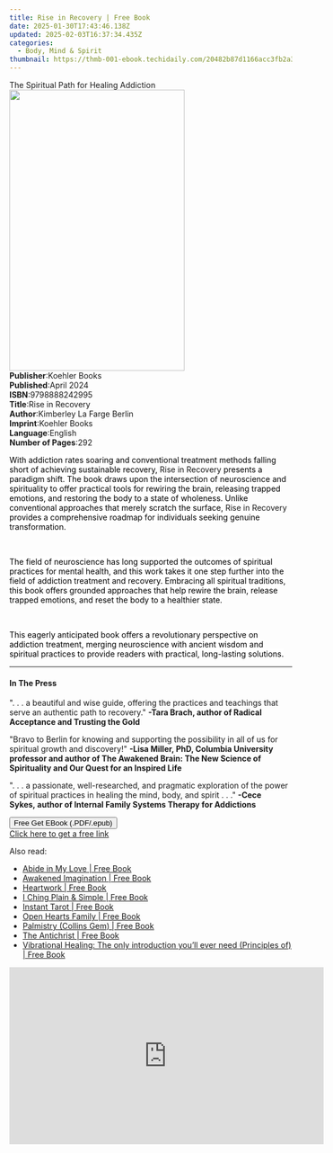 ```yaml
---
title: Rise in Recovery | Free Book
date: 2025-01-30T17:43:46.138Z
updated: 2025-02-03T16:37:34.435Z
categories:
  - Body, Mind & Spirit
thumbnail: https://thmb-001-ebook.techidaily.com/20482b87d1166acc3fb2a353d02341df7c734b553fa377d5624ab191e0158989.jpg
---
```

<main id="book-container">
  <div class="flex flex-col">
    <div class="book-brief flex-1 py-6 px-4 sm:p-6 md:py-10 md:px-8">
      <!-- brief-->
      <div class="book-brief-main">
        The Spiritual Path for Healing Addiction
      </div>
    </div>
    <div
      class="book-meta-info flex-1 grid gap-4 col-start-1 col-end-3 row-start-1 sm:mb-6 sm:grid-cols-4 lg:gap-6 lg:col-start-2 lg:row-end-6 lg:row-span-6 lg:mb-0"
    >
      <div
        class="book-meta-info-left place-content-center mt-4 p-4 text-sm leading-6 col-start-2 col-span-2 dark:text-slate-400"
      >
        <img
          class="w-full h-500 object-cover rounded-lg sm:h-255 sm:col-span-2 lg:col-span-full"
          src="https://img-001-ebook.techidaily.com/395e6eab8cea2cfb23c42afaddb4b4ff8a92846fa5642731fa631c9303e583bf.jpg"
          alt=""
          width="312"
          height="500"
        />
      </div>
      <div
        class="book-meta-info-right mt-2 col-start-1 row-start-2 col-span-3 self-center"
      >
        <!-- meta data  -->
        <div class="flex flex-col px-4 md:px-8">
          <div class="flex-1">
            <strong>Publisher</strong>:<span class="px-2">Koehler Books</span>
          </div>
          <div class="flex-1">
            <strong>Published</strong>:<span class="px-2">April 2024</span>
          </div>
          <div class="flex-1">
            <strong>ISBN</strong>:<span class="px-2">9798888242995</span>
          </div>
          <div class="flex-1">
            <strong>Title</strong>:<span class="px-2">Rise in Recovery</span>
          </div>
          <div class="flex-1">
            <strong>Author</strong>:<span class="px-2"
              >Kimberley La Farge Berlin</span
            >
          </div>
          <div class="flex-1">
            <strong>Imprint</strong>:<span class="px-2">Koehler Books</span>
          </div>
          <div class="flex-1">
            <strong>Language</strong>:<span class="px-2">English</span>
          </div>
          <div class="flex-1">
            <strong>Number of Pages</strong>:<span class="px-2">292</span>
          </div>
        </div>
      </div>
    </div>
    <div class="book-description flex-1 py-6 px-4 sm:p-6 md:py-10 md:px-8">
      <div class="book-description-main">
        <div accordion-content="" id="description">
          <p>
            <span
              style="color: rgb(0, 0, 0); background-color: rgb(255, 255, 255)"
              >With addiction rates soaring and conventional treatment methods
              falling short of achieving sustainable recovery,</span
            >
            Rise in Recovery<span
              style="color: rgb(0, 0, 0); background-color: rgb(255, 255, 255)"
            >
              presents a paradigm shift. The book draws upon the intersection of
              neuroscience and spirituality to offer practical tools for
              rewiring the brain, releasing trapped emotions, and restoring the
              body to a state of wholeness. Unlike conventional approaches that
              merely scratch the surface, </span
            >Rise in Recovery<span
              style="color: rgb(0, 0, 0); background-color: rgb(255, 255, 255)"
            >
              provides a comprehensive roadmap for individuals seeking genuine
              transformation.</span
            >
          </p>
          <p><br /></p>
          <p>
            <span
              style="color: rgb(0, 0, 0); background-color: rgb(255, 255, 255)"
              >The field of neuroscience has long supported the outcomes of
              spiritual practices for mental health, and this work takes it one
              step further into the field of addiction treatment and recovery.
              Embracing all spiritual traditions, this book offers grounded
              approaches that help rewire the brain, release trapped emotions,
              and reset the body to a healthier state.
            </span>
          </p>
          <p><br /></p>
          <p>
            <span
              style="color: rgb(0, 0, 0); background-color: rgb(255, 255, 255)"
              >This eagerly anticipated book offers a revolutionary perspective
              on addiction treatment, merging neuroscience with ancient wisdom
              and spiritual practices to provide readers with practical,
              long-lasting solutions.</span
            >
          </p>
        </div>
        <div class="accordion-fader"></div>
      </div>
    </div>
    <div class="book-excerpts flex-1 py-6 px-4 sm:p-6 md:py-10 md:px-8">
      <!-- excerpts-->
      <div class="book-excerpts-main">
        <hr />
        <h4 class="placeholder placeholder-heading">
          <span>In The Press</span>
        </h4>
        <p></p>
        <p>
          ". . . a beautiful and wise guide, offering the practices and
          teachings that serve an authentic path to recovery."
          <strong
            >-Tara Brach, author of Radical Acceptance and Trusting the
            Gold</strong
          >
        </p>
        <p>
          "Bravo to Berlin for knowing and supporting the possibility in all of
          us for spiritual growth and discovery!"
          <strong
            >-Lisa Miller, PhD, Columbia University professor and author of The
            Awakened Brain: The New Science of Spirituality and Our Quest for an
            Inspired Life</strong
          >
        </p>
        <p>
          ". . . a passionate, well-researched, and pragmatic exploration of the
          power of spiritual practices in healing the mind, body, and spirit . .
          ."
          <strong
            >-Cece Sykes,&nbsp;author of Internal Family Systems Therapy for
            Addictions</strong
          >
        </p>
        <p></p>
      </div>
    </div>
    <div
      class="book-about-author flex-1 py-6 px-4 sm:p-6 md:py-10 md:px-8"
    ></div>
    <div class="book-free-get flex-1 py-6 px-4 sm:p-6 md:py-10 md:px-8">
      <button
        id="btn-free-get"
        class="bg-blue-500 hover:bg-blue-700 text-white font-bold py-2 px-4 rounded"
      >
        Free Get EBook (.PDF/.epub)
      </button>
      <div id="countdown-display" class="px-2 text-lg mt-2"></div>
      <a
        id="free-link"
        class="hidden bg-blue-500 hover:bg-blue-700 text-white font-bold py-2 px-4 rounded"
        href="https://www.ebooks.com/en-us/book/211277720/rise-in-recovery/kimberley-la-farge-berlin/"
        target="_blank"
        >Click here to get a free link</a
      >
    </div>
    <script>
      let countdownTime = 0;
      let countdownInterval = null;
      document
        .getElementById('btn-free-get')
        .addEventListener('click', startCountdown);
      function startCountdown() {
        countdownTime = new Date().getTime() + 60000 * 3;
        countdownInterval = setInterval(updateCountdown, 1000);
        document.getElementById('btn-free-get').disabled = true;
        document
          .getElementById('btn-free-get')
          .classList.add('bg-gray-500', 'cursor-not-allowed');
      }
      function updateCountdown() {
        let currentTime = new Date().getTime();
        let timeLeft = countdownTime - currentTime;
        let secondsLeft = Math.floor(timeLeft / 1000);
        document.getElementById('countdown-display').innerHTML =
          `Remaining time: ${secondsLeft} seconds.`;
        if (secondsLeft <= 0) {
          clearInterval(countdownInterval);
          document.getElementById('btn-free-get').classList.add('hidden');
          document.getElementById('free-link').classList.remove('hidden');
          document.getElementById('countdown-display').innerHTML = '';
        }
      }
    </script>
  </div>
</main>

<ins class="adsbygoogle"
      style="display:block"
      data-ad-client="ca-pub-7571918770474297"
      data-ad-slot="8358498916"
      data-ad-format="auto"
      data-full-width-responsive="true"></ins>
    

<span class="atpl-alsoreadstyle">Also read:</span>
<div><ul>
<li><a href="https://novels-ebooks.techidaily.com/95749336-9781785356803-abide-in-my-love/"><u>Abide in My Love | Free Book</u></a></li>
<li><a href="https://novels-ebooks.techidaily.com/95749324-9781515416715-awakened-imagination/"><u>Awakened Imagination | Free Book</u></a></li>
<li><a href="https://novels-ebooks.techidaily.com/95755919-9780834840881-heartwork/"><u>Heartwork | Free Book</u></a></li>
<li><a href="https://novels-ebooks.techidaily.com/95748214-9781612833910-i-ching-plain-simple/"><u>I Ching Plain & Simple | Free Book</u></a></li>
<li><a href="https://novels-ebooks.techidaily.com/95748213-9781633410527-instant-tarot/"><u>Instant Tarot | Free Book</u></a></li>
<li><a href="https://novels-ebooks.techidaily.com/95726933-9780762449187-open-hearts-family/"><u>Open Hearts Family | Free Book</u></a></li>
<li><a href="https://novels-ebooks.techidaily.com/95748973-9780008249373-palmistry-collins-gem/"><u>Palmistry (Collins Gem) | Free Book</u></a></li>
<li><a href="https://novels-ebooks.techidaily.com/95754167-9781515416814-the-antichrist/"><u>The Antichrist | Free Book</u></a></li>
<li><a href="https://novels-ebooks.techidaily.com/95748972-9780008249342-vibrational-healing-the-only-introduction-youll-ever-need-principles-of/"><u>Vibrational Healing: The only introduction you’ll ever need (Principles of) | Free Book</u></a></li>
</ul></div>

<!-- affiliate ads begin -->
<iframe width="560" height="315" src="https://www.youtube.com/embed/YezPJZzPJ8Q?si=xF1t4BQHFquzvnzE" title="YouTube video player" frameborder="0" allow="accelerometer; autoplay; clipboard-write; encrypted-media; gyroscope; picture-in-picture; web-share" referrerpolicy="strict-origin-when-cross-origin" allowfullscreen></iframe>
<!-- affiliate ads end -->

